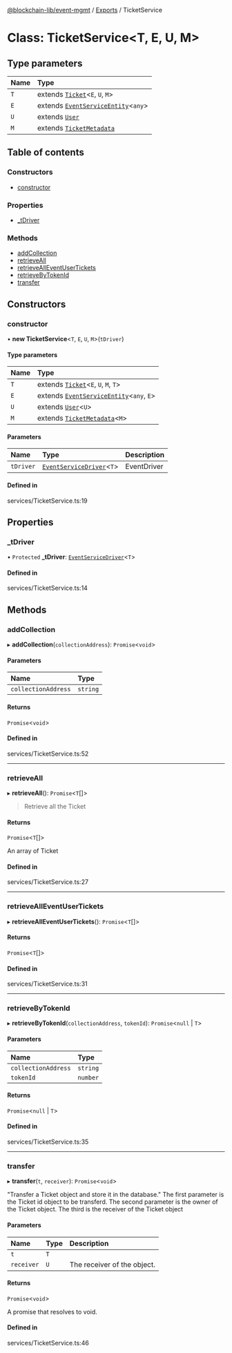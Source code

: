 [@blockchain-lib/event-mgmt](../README.md) / [Exports](../modules.md) / TicketService

# Class: TicketService<T, E, U, M\>

## Type parameters

| Name | Type |
| :------ | :------ |
| `T` | extends [`Ticket`](Ticket.md)<`E`, `U`, `M`\> |
| `E` | extends [`EventServiceEntity`](EventServiceEntity.md)<`any`\> |
| `U` | extends [`User`](User.md) |
| `M` | extends [`TicketMetadata`](TicketMetadata.md) |

## Table of contents

### Constructors

- [constructor](TicketService.md#constructor)

### Properties

- [\_tDriver](TicketService.md#_tdriver)

### Methods

- [addCollection](TicketService.md#addcollection)
- [retrieveAll](TicketService.md#retrieveall)
- [retrieveAllEventUserTickets](TicketService.md#retrievealleventusertickets)
- [retrieveByTokenId](TicketService.md#retrievebytokenid)
- [transfer](TicketService.md#transfer)

## Constructors

### constructor

• **new TicketService**<`T`, `E`, `U`, `M`\>(`tDriver`)

#### Type parameters

| Name | Type |
| :------ | :------ |
| `T` | extends [`Ticket`](Ticket.md)<`E`, `U`, `M`, `T`\> |
| `E` | extends [`EventServiceEntity`](EventServiceEntity.md)<`any`, `E`\> |
| `U` | extends [`User`](User.md)<`U`\> |
| `M` | extends [`TicketMetadata`](TicketMetadata.md)<`M`\> |

#### Parameters

| Name | Type | Description |
| :------ | :------ | :------ |
| `tDriver` | [`EventServiceDriver`](../interfaces/EventServiceDriver.md)<`T`\> | EventDriver |

#### Defined in

services/TicketService.ts:19

## Properties

### \_tDriver

• `Protected` **\_tDriver**: [`EventServiceDriver`](../interfaces/EventServiceDriver.md)<`T`\>

#### Defined in

services/TicketService.ts:14

## Methods

### addCollection

▸ **addCollection**(`collectionAddress`): `Promise`<`void`\>

#### Parameters

| Name | Type |
| :------ | :------ |
| `collectionAddress` | `string` |

#### Returns

`Promise`<`void`\>

#### Defined in

services/TicketService.ts:52

___

### retrieveAll

▸ **retrieveAll**(): `Promise`<`T`[]\>

> Retrieve all the Ticket

#### Returns

`Promise`<`T`[]\>

An array of Ticket

#### Defined in

services/TicketService.ts:27

___

### retrieveAllEventUserTickets

▸ **retrieveAllEventUserTickets**(): `Promise`<`T`[]\>

#### Returns

`Promise`<`T`[]\>

#### Defined in

services/TicketService.ts:31

___

### retrieveByTokenId

▸ **retrieveByTokenId**(`collectionAddress`, `tokenId`): `Promise`<``null`` \| `T`\>

#### Parameters

| Name | Type |
| :------ | :------ |
| `collectionAddress` | `string` |
| `tokenId` | `number` |

#### Returns

`Promise`<``null`` \| `T`\>

#### Defined in

services/TicketService.ts:35

___

### transfer

▸ **transfer**(`t`, `receiver`): `Promise`<`void`\>

"Transfer a Ticket object and store it in the database."
The first parameter is the Ticket id object to be transferd. The second parameter is the owner of the Ticket object. The third is the receiver of the Ticket object

#### Parameters

| Name | Type | Description |
| :------ | :------ | :------ |
| `t` | `T` |  |
| `receiver` | `U` | The receiver of the object. |

#### Returns

`Promise`<`void`\>

A promise that resolves to void.

#### Defined in

services/TicketService.ts:46
